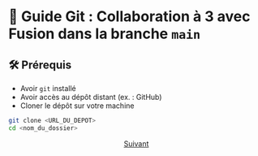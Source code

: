 # 📘 Guide Git : Collaboration à 3 avec Fusion dans la branche `main`

## 🛠️ Prérequis
- Avoir `git` installé
- Avoir accès au dépôt distant (ex. : GitHub)
- Cloner le dépôt sur votre machine

```bash
git clone <URL_DU_DEPOT>
cd <nom_du_dossier>
```

<p align="center">
<a href="procedures/creaBranch.md">Suivant</a>
</p>